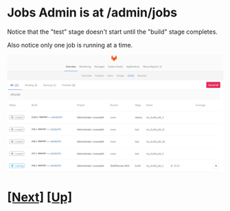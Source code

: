 # Jobs Admin is at /admin/jobs

Notice that the "test" stage doesn't start until the "build" stage completes.

Also notice only one job is running at a time.

![Jobs Admin page](../images/builds-admin.png)

# [[Next]](20-concurrent-builds.md) [[Up]](README.md)
